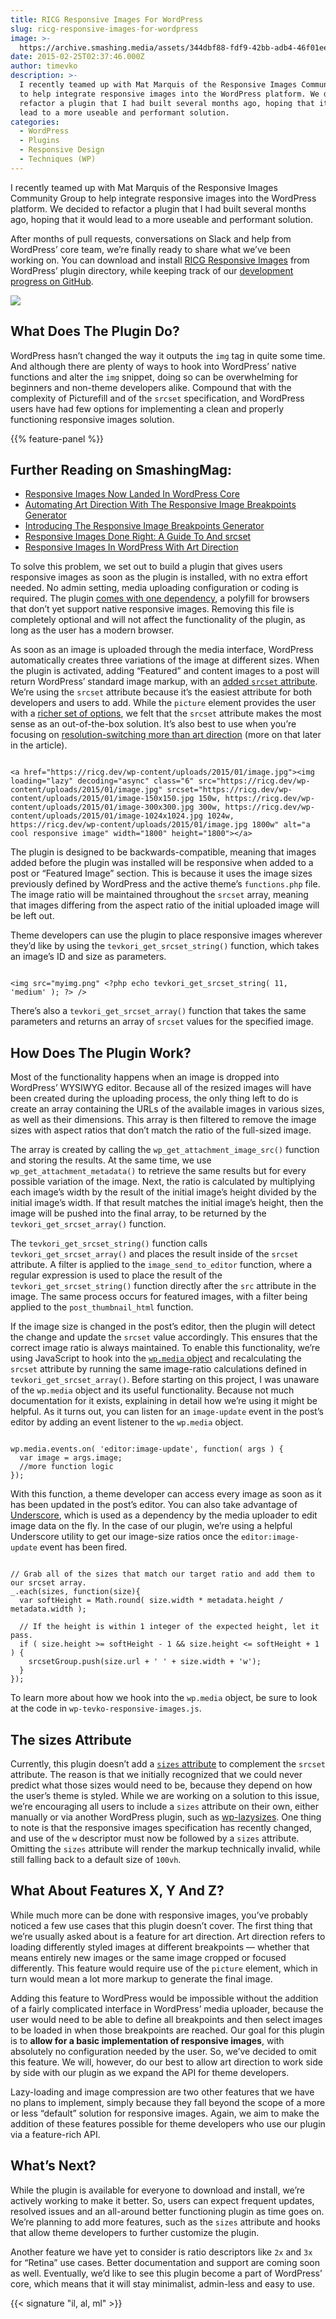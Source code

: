```yaml
---
title: RICG Responsive Images For WordPress
slug: ricg-responsive-images-for-wordpress
image: >-
  https://archive.smashing.media/assets/344dbf88-fdf9-42bb-adb4-46f01eedd629/dece646d-e997-4a06-92b1-e71cc3ea8492/ricg-wp-preview-image.png
date: 2015-02-25T02:37:46.000Z
author: timevko
description: >-
  I recently teamed up with Mat Marquis of the Responsive Images Community Group
  to help integrate responsive images into the WordPress platform. We decided to
  refactor a plugin that I had built several months ago, hoping that it would
  lead to a more useable and performant solution.
categories:
  - WordPress
  - Plugins
  - Responsive Design
  - Techniques (WP)
---
```

I recently teamed up with Mat Marquis of the Responsive Images Community Group to help integrate responsive images into the WordPress platform. We decided to refactor a plugin that I had built several months ago, hoping that it would lead to a more useable and performant solution.

After months of pull requests, conversations on Slack and help from WordPress’ core team, we’re finally ready to share what we’ve been working on. You can download and install <a href="https://wordpress.org/plugins/ricg-responsive-images/">RICG Responsive Images</a> from WordPress’ plugin directory, while keeping track of our <a href="https://github.com/ResponsiveImagesCG/wp-tevko-responsive-images">development progress on GitHub</a>.

<img loading="lazy" decoding="async"  src="https://archive.smashing.media/assets/344dbf88-fdf9-42bb-adb4-46f01eedd629/dece646d-e997-4a06-92b1-e71cc3ea8492/ricg-wp-preview-image.png" />

## What Does The Plugin Do?

WordPress hasn’t changed the way it outputs the <code>img</code> tag in quite some time. And although there are plenty of ways to hook into WordPress’ native functions and alter the <code>img</code> snippet, doing so can be overwhelming for beginners and non-theme developers alike. Compound that with the complexity of Picturefill and of the <code>srcset</code> specification, and WordPress users have had few options for implementing a clean and properly functioning responsive images solution.

{{% feature-panel %}}

## <span class="rh">Further Reading</span> on SmashingMag:

*   [Responsive Images Now Landed In WordPress Core](https://www.smashingmagazine.com/2015/12/responsive-images-in-wordpress-core/)
*   [Automating Art Direction With The Responsive Image Breakpoints Generator](https://www.smashingmagazine.com/2016/09/automating-art-direction-with-the-responsive-image-breakpoints-generator/)
*   [Introducing The Responsive Image Breakpoints Generator](https://www.smashingmagazine.com/2016/01/responsive-image-breakpoints-generation/)
*   [Responsive Images Done Right: A Guide To <picture>And srcset</picture>](https://www.smashingmagazine.com/2014/05/responsive-images-done-right-guide-picture-srcset/)
*   [Responsive Images In WordPress With Art Direction](https://www.smashingmagazine.com/2016/09/responsive-images-in-wordpress-with-art-direction/)

To solve this problem, we set out to build a plugin that gives users responsive images as soon as the plugin is installed, with no extra effort needed. No admin setting, media uploading configuration or coding is required. The plugin <a href="https://scottjehl.github.io/picturefill/">comes with one dependency</a>, a polyfill for browsers that don’t yet support native responsive images. Removing this file is completely optional and will not affect the functionality of the plugin, as long as the user has a modern browser.

As soon as an image is uploaded through the media interface, WordPress automatically creates three variations of the image at different sizes. When the plugin is activated, adding “Featured” and content images to a post will return WordPress’ standard image markup, with an <a href="https://www.smashingmagazine.com/2013/08/21/webkit-implements-srcset-and-why-its-a-good-thing/">added <code>srcset</code> attribute</a>. We’re using the <code>srcset</code> attribute because it’s the easiest attribute for both developers and users to add. While the <code>picture</code> element provides the user with a <a href="https://alistapart.com/article/responsive-images-in-practice#section4">richer set of options</a>, we felt that the <code>srcset</code> attribute makes the most sense as an out-of-the-box solution. It’s also best to use when you’re focusing on <a href="https://css-tricks.com/responsive-images-youre-just-changing-resolutions-use-srcset/">resolution-switching more than art direction</a> (more on that later in the article).

<pre><code class="language-markup">
&lt;a href="https://ricg.dev/wp-content/uploads/2015/01/image.jpg"&gt;&lt;img loading="lazy" decoding="async" class="6" src="https://ricg.dev/wp-content/uploads/2015/01/image.jpg" srcset="https://ricg.dev/wp-content/uploads/2015/01/image-150x150.jpg 150w, https://ricg.dev/wp-content/uploads/2015/01/image-300x300.jpg 300w, https://ricg.dev/wp-content/uploads/2015/01/image-1024x1024.jpg 1024w, https://ricg.dev/wp-content/uploads/2015/01/image.jpg 1800w" alt="a cool responsive image" width="1800" height="1800"&gt;&lt;/a&gt;
</code></pre>

The plugin is designed to be backwards-compatible, meaning that images added before the plugin was installed will be responsive when added to a post or “Featured Image” section. This is because it uses the image sizes previously defined by WordPress and the active theme’s <code>functions.php</code> file. The image ratio will be maintained throughout the <code>srcset</code> array, meaning that images differing from the aspect ratio of the initial uploaded image will be left out.

Theme developers can use the plugin to place responsive images wherever they’d like by using the <code>tevkori_get_srcset_string()</code> function, which takes an image’s ID and size as parameters.

<pre><code class="language-markup">
&lt;img src="myimg.png" &lt;?php echo tevkori_get_srcset_string( 11, 'medium' ); ?&gt; /&gt;
</code></pre>

There’s also a <code>tevkori_get_srcset_array()</code> function that takes the same parameters and returns an array of <code>srcset</code> values for the specified image.</p>

## How Does The Plugin Work?

Most of the functionality happens when an image is dropped into WordPress’ WYSIWYG editor. Because all of the resized images will have been created during the uploading process, the only thing left to do is create an array containing the URLs of the available images in various sizes, as well as their dimensions. This array is then filtered to remove the image sizes with aspect ratios that don’t match the ratio of the full-sized image.

The array is created by calling the <code>wp_get_attachment_image_src()</code> function and storing the results. At the same time, we use <code>wp_get_attachment_metadata()</code> to retrieve the same results but for every possible variation of the image. Next, the ratio is calculated by multiplying each image’s width by the result of the initial image’s height divided by the initial image’s width. If that result matches the initial image’s height, then the image will be pushed into the final array, to be returned by the <code>tevkori_get_srcset_array()</code> function.

The <code>tevkori_get_srcset_string()</code> function calls <code>tevkori_get_srcset_array()</code> and places the result inside of the <code>srcset</code> attribute. A filter is applied to the <code>image_send_to_editor</code> function, where a regular expression is used to place the result of the <code>tevkori_get_srcset_string()</code> function directly after the <code>src</code> attribute in the image. The same process occurs for featured images, with a filter being applied to the <code>post_thumbnail_html</code> function.

If the image size is changed in the post’s editor, then the plugin will detect the change and update the <code>srcset</code> value accordingly. This ensures that the correct image ratio is always maintained. To enable this functionality, we’re using JavaScript to hook into the <a href="https://codex.wordpress.org/Javascript_Reference/wp.media"><code>wp.media</code> object</a> and recalculating the <code>srcset</code> attribute by running the same image-ratio calculations defined in <code>tevkori_get_srcset_array()</code>. Before starting on this project, I was unaware of the <code>wp.media</code> object and its useful functionality. Because not much documentation for it exists, explaining in detail how we’re using it might be helpful. As it turns out, you can listen for an <code>image-update</code> event in the post’s editor by adding an event listener to the <code>wp.media</code> object.

<pre><code class="language-javascript">
wp.media.events.on( 'editor:image-update', function( args ) {
  var image = args.image;
  //more function logic
});
</code></pre>

With this function, a theme developer can access every image as soon as it has been updated in the post’s editor. You can also take advantage of <a href="https://underscorejs.org/">Underscore</a>, which is used as a dependency by the media uploader to edit image data on the fly. In the case of our plugin, we’re using a helpful Underscore utility to get our image-size ratios once the <code>editor:image-update</code> event has been fired.

<pre><code class="language-javascript">
// Grab all of the sizes that match our target ratio and add them to our srcset array.
_.each(sizes, function(size){
  var softHeight = Math.round( size.width * metadata.height / metadata.width );

  // If the height is within 1 integer of the expected height, let it pass.
  if ( size.height &gt;= softHeight - 1 &amp;&amp; size.height &lt;= softHeight + 1  ) {
    srcsetGroup.push(size.url + ' ' + size.width + 'w');
  }
});
</code></pre>

To learn more about how we hook into the <code>wp.media</code> object, be sure to look at the code in <code>wp-tevko-responsive-images.js</code>.</p>

## The sizes Attribute

Currently, this plugin doesn’t add a <a href="https://ericportis.com/posts/2014/srcset-sizes/#part-2"><code>sizes</code> attribute</a> to complement the <code>srcset</code> attribute. The reason is that we initially recognized that we could never predict what those sizes would need to be, because they depend on how the user’s theme is styled. While we are working on a solution to this issue, we’re encouraging all users to include a <code>sizes</code> attribute on their own, either manually or via another WordPress plugin, such as <a href="https://github.com/aFarkas/wp-lazysizes">wp-lazysizes</a>. One thing to note is that the responsive images specification has recently changed, and use of the <code>w</code> descriptor must now be followed by a <code>sizes</code> attribute. Omitting the <code>sizes</code> attribute will render the markup technically invalid, while still falling back to a default size of <code>100vh</code>.</p>

## What About Features X, Y And Z?

While much more can be done with responsive images, you’ve probably noticed a few use cases that this plugin doesn’t cover. The first thing that we’re usually asked about is a feature for art direction. Art direction refers to loading differently styled images at different breakpoints — whether that means entirely new images or the same image cropped or focused differently. This feature would require use of the <code>picture</code> element, which in turn would mean a lot more markup to generate the final image.

Adding this feature to WordPress would be impossible without the addition of a fairly complicated interface in WordPress’ media uploader, because the user would need to be able to define all breakpoints and then select images to be loaded in when those breakpoints are reached. Our goal for this plugin is to <strong>allow for a basic implementation of responsive images</strong>, with absolutely no configuration needed by the user. So, we’ve decided to omit this feature. We will, however, do our best to allow art direction to work side by side with our plugin as we expand the API for theme developers.

Lazy-loading and image compression are two other features that we have no plans to implement, simply because they fall beyond the scope of a more or less “default” solution for responsive images. Again, we aim to make the addition of these features possible for theme developers who use our plugin via a feature-rich API.</p>

## What’s Next?

While the plugin is available for everyone to download and install, we’re actively working to make it better. So, users can expect frequent updates, resolved issues and an all-around better functioning plugin as time goes on. We’re planning to add more features, such as the <code>sizes</code> attribute and hooks that allow theme developers to further customize the plugin.

Another feature we have yet to consider is ratio descriptors like <code>2x</code> and <code>3x</code> for “Retina” use cases. Better documentation and support are coming soon as well. Eventually, we’d like to see this plugin become a part of WordPress’ core, which means that it will stay minimalist, admin-less and easy to use.

{{< signature "il, al, ml" >}}

